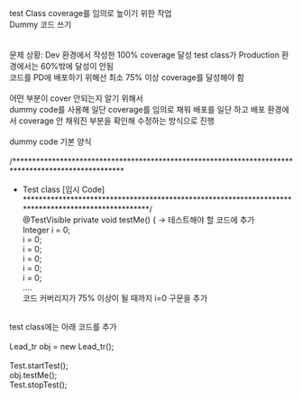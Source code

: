 test Class coverage를 임의로 높이기 위한 작업 <br/>
Dummy 코드 쓰기<br/>
<br/>
<br/>
문제 상황: Dev 환경에서 작성한 100% coverage 달성 test class가 Production 환경에서는 60%밖에 달성이 안됨<br/>
코드를 PD에 배포하기 위해선 최소 75% 이상 coverage를 달성해야 함<br/>
<br/>
어떤 부분이 cover 안되는지 알기 위해서<br/>
dummy code를 사용해 일단 coverage를 임의로 채워 배포를 일단 하고 배포 환경에서 coverage 안 채워진 부분을 확인해 수정하는 방식으로 진행<br/>
<br/>
dummy code 기본 양식<br/>
<br/>
  /****************************************************************************************************<br/>
  *   Test class [임시 Code] <br/>
  ****************************************************************************************************/<br/>
    @TestVisible private void testMe() { -> 테스트해야 할 코드에 추가<br/>
        Integer i = 0;<br/>
        i = 0;<br/>
        i = 0;<br/>
        i = 0;<br/>
        i = 0;<br/>
        i = 0;<br/>
	.... <br/>
코드 커버리지가 75% 이상이 될 때까지 i=0 구문을 추가<br/>
<br/>
test class에는 아래 코드를 추가<br/>
<br/>
Lead_tr obj = new Lead_tr();<br/>
<br/>
Test.startTest();<br/>
obj.testMe();<br/>
Test.stopTest();<br/>
<br/>
